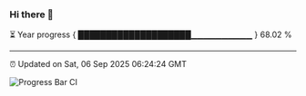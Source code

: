 ### Hi there 👋

⏳ Year progress { ████████████████████▁▁▁▁▁▁▁▁▁▁ } 68.02 %

---

⏰ Updated on Sat, 06 Sep 2025 06:24:24 GMT

![Progress Bar CI](https://github.com/liununu/liununu/workflows/Progress%20Bar%20CI/badge.svg)
